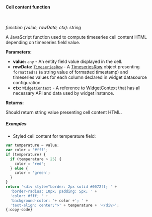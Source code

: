 #### Cell content function

<div class="divider"></div>
<br/>

*function (value, rowData, ctx): string*

A JavaScript function used to compute timeseries cell content HTML depending on timeseries field value.

**Parameters:**

<ul>
  <li><b>value:</b> <code>any</code> - An entity field value displayed in the cell.
  </li>
  <li><b>rowData:</b> <code><a href="https://github.com/winstarcloud/winstarcloud/blob/e264f7b8ddff05bda85c4833bf497f47f447496e/ui-ngx/src/app/modules/home/components/widget/lib/timeseries-table-widget.component.ts#L80" target="_blank">TimeseriesRow</a></code> - A 
            <a href="https://github.com/winstarcloud/winstarcloud/blob/e264f7b8ddff05bda85c4833bf497f47f447496e/ui-ngx/src/app/modules/home/components/widget/lib/timeseries-table-widget.component.ts#L80" target="_blank">TimeseriesRow</a> object
            presenting <code>formattedTs</code> (a string value of formatted timestamp) and <br> timeseries values for each column declared in widget datasource configuration.
  </li>
  <li><b>ctx:</b> <code><a href="https://github.com/winstarcloud/winstarcloud/blob/5bb6403407aa4898084832d6698aa9ea6d484889/ui-ngx/src/app/modules/home/models/widget-component.models.ts#L107" target="_blank">WidgetContext</a></code> - A reference to <a href="https://github.com/winstarcloud/winstarcloud/blob/5bb6403407aa4898084832d6698aa9ea6d484889/ui-ngx/src/app/modules/home/models/widget-component.models.ts#L107" target="_blank">WidgetContext</a> that has all necessary API 
     and data used by widget instance.
  </li>
</ul>

**Returns:**

Should return string value presenting cell content HTML.

<div class="divider"></div>

##### Examples

* Styled cell content for temperature field:

```javascript
var temperature = value;
var color = '#fff';
if (temperature) {
  if (temperature > 25) {
    color = 'red';
  } else {
    color = 'green';
  }
}
return '<div style="border: 2px solid #0072ff; ' +
  'border-radius: 10px; padding: 5px; ' +
  'color: #fff; ' +
  'background-color: '+ color +'; ' +
  'text-align: center;">' + temperature + '</div>';
{:copy-code}
```

<br>
<br>
